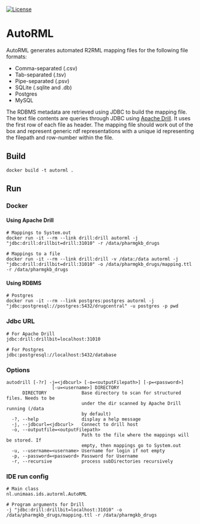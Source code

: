 [![License](https://img.shields.io/badge/license-MIT-blue.svg)](https://opensource.org/licenses/MIT)

# AutoRML
AutoRML generates automated R2RML mapping files for the following file formats:

* Comma-separated (.csv)
* Tab-separated (.tsv)
* Pipe-separated (.psv)
* SQLite (.sqlite and .db) 
* Postgres
* MySQL

The RDBMS metadata are retrieved using JDBC to build the mapping file. The text file contents are queries through JDBC using [Apache Drill](https://drill.apache.org). It uses the first row of each file as header. The mapping file should work out of the box and represent generic rdf representations with a unique id representing the filepath and row-number within the file.

## Build
```shell
docker build -t autorml .
```
## Run

### Docker

#### Using Apache Drill

```shell
# Mappings to System.out
docker run -it --rm --link drill:drill autorml -j "jdbc:drill:drillbit=drill:31010" -r /data/pharmgkb_drugs

# Mappings to a file
docker run -it --rm --link drill:drill -v /data:/data autorml -j "jdbc:drill:drillbit=drill:31010" -o /data/pharmgkb_drugs/mapping.ttl -r /data/pharmgkb_drugs
```

#### Using RDBMS

```shell
# Postgres
docker run -it --rm --link postgres:postgres autorml -j "jdbc:postgresql://postgres:5432/drugcentral" -u postgres -p pwd
```



### Jdbc URL

```shell
# For Apache Drill
jdbc:drill:drillbit=localhost:31010

# For Postgres
jdbc:postgresql://localhost:5432/database
```

### Options

```shell
autodrill [-?r] -j=<jdbcurl> [-o=<outputFilepath>] [-p=<password>]
                 [-u=<username>] DIRECTORY
      DIRECTORY             Base directory to scan for structured files. Needs to be
                            under the dir scanned by Apache Drill running (/data
                            by default)
  -?, --help                display a help message
  -j, --jdbcurl=<jdbcurl>   Connect to drill host
  -o, --outputfile=<outputFilepath>
                            Path to the file where the mappings will be stored. If
                            empty, then mappings go to System.out
  -u, --username=<username> Username for login if not empty
  -p, --password=<password> Password for Username
  -r, --recursive           process subDirectories recursively
```
### IDE run config

```shell
# Main class
nl.unimaas.ids.autorml.AutoRML

# Program arguments for Drill
-j "jdbc:drill:drillbit=localhost:31010" -o /data/pharmgkb_drugs/mapping.ttl -r /data/pharmgkb_drugs
```